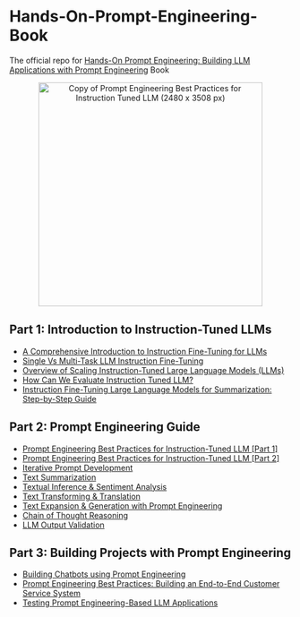 # Hands-On-Prompt-Engineering-Book
The official repo for [Hands-On Prompt Engineering: Building LLM Applications with Prompt Engineering](https://youssefhosni.gumroad.com/l/xsmguv?layout=profile) Book

<p align="center">
  <img src="https://github.com/user-attachments/assets/e042bb3e-a1c0-4add-a425-34c4299314c0" 
       alt="Copy of Prompt Engineering Best Practices for Instruction Tuned LLM (2480 x 3508 px)" 
       width="400">
</p>



## Part 1: Introduction to Instruction-Tuned LLMs ##
* [A Comprehensive Introduction to Instruction Fine-Tuning for LLMs]()
* [Single Vs Multi-Task LLM Instruction Fine-Tuning	]()
* [Overview of Scaling Instruction-Tuned Large Language Models (LLMs)	]()
* [How Can We Evaluate Instruction Tuned LLM?	]()
* [Instruction Fine-Tuning Large Language Models for Summarization: Step-by-Step Guide]()

## Part 2: Prompt Engineering Guide ##
* [Prompt Engineering Best Practices for Instruction-Tuned LLM [Part 1]]()
* [Prompt Engineering Best Practices for Instruction-Tuned LLM [Part 2]]()
* [Iterative Prompt Development]()
* [Text Summarization]()
* [Textual Inference & Sentiment Analysis]()
* [Text Transforming & Translation]()
* [Text Expansion & Generation with Prompt Engineering]()
* [Chain of Thought Reasoning]()
* [LLM Output Validation]()

## Part 3: Building Projects with Prompt Engineering ##
* [Building Chatbots using Prompt Engineering]()
* [Prompt Engineering Best Practices: Building an End-to-End Customer Service System]()
* [Testing Prompt Engineering-Based LLM Applications]()
